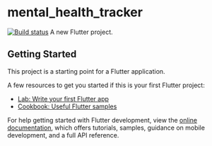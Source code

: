 # mental_health_tracker
[![Build status](https://build.appcenter.ms/v0.1/apps/d32d0e94-cdd0-468a-838d-48fe87f5e15e/branches/main/badge)](https://appcenter.ms)
A new Flutter project.

## Getting Started

This project is a starting point for a Flutter application.

A few resources to get you started if this is your first Flutter project:

- [Lab: Write your first Flutter app](https://docs.flutter.dev/get-started/codelab)
- [Cookbook: Useful Flutter samples](https://docs.flutter.dev/cookbook)

For help getting started with Flutter development, view the
[online documentation](https://docs.flutter.dev/), which offers tutorials,
samples, guidance on mobile development, and a full API reference.
